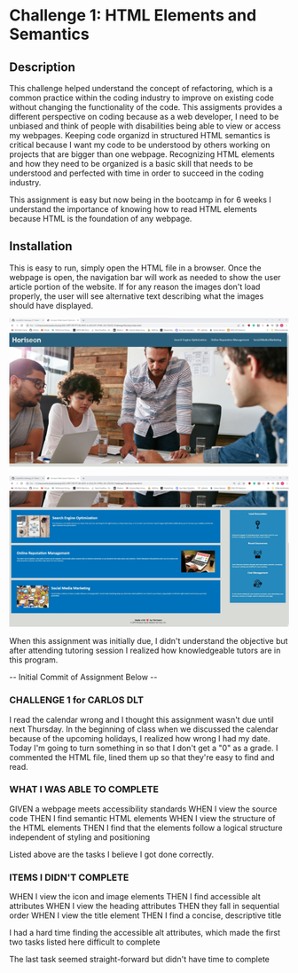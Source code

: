 # Challenge 1: HTML Elements and Semantics

## Description

This challenge helped understand the concept of refactoring, which is a common practice within the coding industry to improve on existing code without changing the functionality of the code. 
This assigments provides a different perspective on coding because as a web developer, I need to be unbiased and think of people with disabilities being able to view or access my webpages.
Keeping code organizd in structured HTML semantics is critical because I want my code to be understood by others working on projects that are bigger than one webpage.
Recognizing HTML elements and how they need to be organized is a basic skill that needs to be understood and perfected with time in order to succeed in the coding industry.

This assignment is easy but now being in the bootcamp in for 6 weeks I understand the importance of knowing how to read HTML elements because HTML is the foundation of any webpage.

## Installation

This is easy to run, simply open the HTML file in a browser.
Once the webpage is open, the navigation bar will work as needed to show the user article portion of the website.
If for any reason the images don't load properly, the user will see alternative text describing what the images should have displayed.

![Screenshots of Horiseon a web search optimization company](./assets/images/Challenge%201.1.jpg)

![Second Screenshot](./assets/images/Challenge%201.2.jpg)



When this assignment was initially due, I didn't understand the objective but after attending tutoring session I realized how knowledgeable tutors are in this program.

-- Initial Commit of Assignment Below --

### CHALLENGE 1 for CARLOS DLT

I read the calendar wrong and I thought this assignment wasn't due until next Thursday.
In the beginning of class when we discussed the calendar because of the upcoming holidays, I realized how wrong I had my date.
Today I'm going to turn something in so that I don't get a "0" as a grade.
I commented the HTML file, lined them up so that they're easy to find and read.

### WHAT I WAS ABLE TO COMPLETE

GIVEN a webpage meets accessibility standards
WHEN I view the source code
THEN I find semantic HTML elements
WHEN I view the structure of the HTML elements
THEN I find that the elements follow a logical structure independent of styling and positioning

Listed above are the tasks I believe I got done correctly.

### ITEMS I DIDN'T COMPLETE

WHEN I view the icon and image elements
THEN I find accessible alt attributes
WHEN I view the heading attributes
THEN they fall in sequential order
WHEN I view the title element
THEN I find a concise, descriptive title

I had a hard time finding the accessible alt attributes, which made the first two tasks listed here difficult to complete

The last task seemed straight-forward but didn't have time to complete

